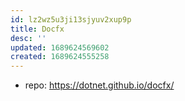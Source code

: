 ```yaml
---
id: lz2wz5u3ji13sjyuv2xup9p
title: Docfx
desc: ''
updated: 1689624569602
created: 1689624555258
---
```


- repo: https://dotnet.github.io/docfx/